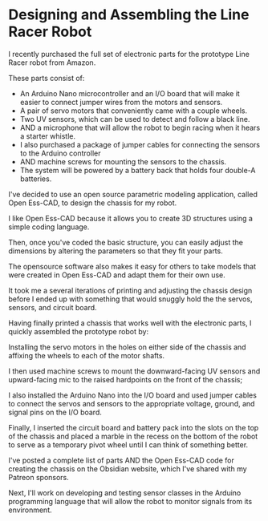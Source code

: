 # Designing and Assembling the Line Racer Robot
I recently purchased the full set of electronic parts for the prototype Line Racer robot from Amazon.

These parts consist of: 
* An Arduino Nano microcontroller and an I/O board that will make it easier to connect jumper wires from the motors and sensors.
* A pair of servo motors that conveniently came with a couple wheels.
* Two UV sensors, which can be used to detect and follow a black line.
* AND a microphone that will allow the robot to begin racing when it hears a starter whistle.
* I also purchased a package of jumper cables for connecting the sensors to the Arduino controller
* AND machine screws for mounting the sensors to the chassis.
* The system will be powered by a battery back that holds four double-A batteries.

I've decided to use an open source parametric modeling application, called Open Ess-CAD, to design the chassis for my robot.

I like Open Ess-CAD because it allows you to create 3D structures using a simple coding language.  

Then, once you've coded the basic structure, you can easily adjust the dimensions by altering the parameters so that they fit your parts.

The opensource software also makes it easy for others to take models that were created in Open Ess-CAD and adapt them for their own use.

It took me a several iterations of printing and adjusting the chassis design before I ended up with something that would snuggly hold the the servos, sensors, and circuit board.

Having finally printed a chassis that works well with the electronic parts, I quickly assembled the prototype robot by:

Installing the servo motors in the holes on either side of the chassis and affixing the wheels to each of the motor shafts.

I then used machine screws to mount the downward-facing UV sensors and upward-facing mic to the raised hardpoints on the front of the chassis;

I also installed the Arduino Nano into the I/O board and used jumper cables to connect the servos and sensors to the appropriate voltage, ground, and signal pins on the I/O board.

Finally, I inserted the circuit board and battery pack into the slots on the top of the chassis and placed a marble in the recess on the bottom of the robot to serve as a temporary pivot wheel until I can think of something better.

I've posted a complete list of parts AND the Open Ess-CAD code for creating the chassis on the Obsidian website, which I've shared with my Patreon sponsors.

Next, I'll work on developing  and testing sensor classes in the Arduino programming language that will allow the robot to monitor signals from its environment.